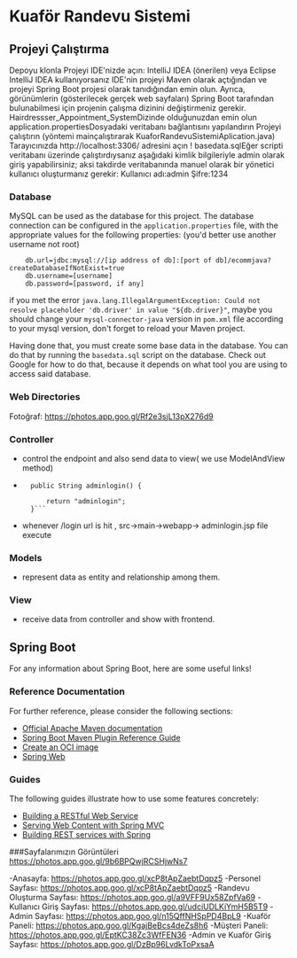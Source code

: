 # Kuaför Randevu Sistemi
## Projeyi Çalıştırma
Depoyu klonla
Projeyi IDE'nizde açın: IntelliJ IDEA (önerilen) veya Eclipse
IntelliJ IDEA kullanıyorsanız IDE'nin projeyi Maven olarak açtığından ve projeyi Spring Boot projesi olarak tanıdığından emin olun. Ayrıca, görünümlerin (gösterilecek gerçek web sayfaları) Spring Boot tarafından bulunabilmesi için projenin çalışma dizinini değiştirmeniz gerekir.
Hairdressser_Appointment_SystemDizinde olduğunuzdan emin olun
application.propertiesDosyadaki veritabanı bağlantısını yapılandırın
Projeyi çalıştırın (yöntemi mainçalıştırarak KuaforRandevuSistemiAplication.java)
Tarayıcınızda http://localhost:3306/ adresini açın !
basedata.sqlEğer scripti veritabanı üzerinde çalıştırdıysanız aşağıdaki kimlik bilgileriyle admin olarak giriş yapabilirsiniz; aksi takdirde veritabanında manuel olarak bir yönetici kullanıcı oluşturmanız gerekir:
Kullanıcı adı:admin
Şifre:1234



### Database

MySQL can be used as the database for this project. The database connection can be configured in the `application.properties` file, with the appropriate values for the following properties:
(you'd better use another username not root)
```properties
    db.url=jdbc:mysql://[ip address of db]:[port of db]/ecommjava?createDatabaseIfNotExist=true
    db.username=[username]
    db.password=[password, if any]
```

if you met the error `java.lang.IllegalArgumentException: Could not resolve placeholder 'db.driver' in value "${db.driver}"`, maybe you should change your `mysql-connector-java` version in `pom.xml` file according to your mysql version, don't forget to reload your Maven project.

Having done that, you must create some base data in the database. You can do that by running the `basedata.sql` script on the database. Check out Google for how to do that, because it depends on what tool you are using to access said database. 

### Web Directories
Fotoğraf: https://photos.app.goo.gl/Rf2e3sjL13pX276d9


### Controller
- control the endpoint and also send data to view( we use ModelAndView method)
- ``` @GetMapping("login")
	public String adminlogin() {
		
		return "adminlogin";
	}```
- whenever /login url is hit , src->main->webapp-> adminlogin.jsp file execute
### Models
- represent data as entity and relationship among them.

### View
- receive data from controller and show with frontend.


## Spring Boot

For any information about Spring Boot, here are some useful links!

### Reference Documentation
For further reference, please consider the following sections:

* [Official Apache Maven documentation](https://maven.apache.org/guides/index.html)
* [Spring Boot Maven Plugin Reference Guide](https://docs.spring.io/spring-boot/docs/2.6.4/maven-plugin/reference/html/)
* [Create an OCI image](https://docs.spring.io/spring-boot/docs/2.6.4/maven-plugin/reference/html/#build-image)
* [Spring Web](https://docs.spring.io/spring-boot/docs/2.6.4/reference/htmlsingle/#boot-features-developing-web-applications)

### Guides
The following guides illustrate how to use some features concretely:

* [Building a RESTful Web Service](https://spring.io/guides/gs/rest-service/)
* [Serving Web Content with Spring MVC](https://spring.io/guides/gs/serving-web-content/)
* [Building REST services with Spring](https://spring.io/guides/tutorials/bookmarks/)

###Sayfalarımızın Görüntüleri
https://photos.app.goo.gl/9b6BPQwjRCSHjwNs7
 
 -Anasayfa: https://photos.app.goo.gl/xcP8tApZaebtDqpz5
 -Personel Sayfası: https://photos.app.goo.gl/xcP8tApZaebtDqpz5
 -Randevu Oluşturma Sayfası: https://photos.app.goo.gl/a9VFF9Ux58ZpfVa69
 -Kullanıcı Giriş Sayfası: https://photos.app.goo.gl/udciUDLKiYmH5B5T9
 -Admin Sayfası: https://photos.app.goo.gl/n15QffNHSpPD4BpL9
 -Kuaför Paneli: https://photos.app.goo.gl/KgajBeBcs4deZs8h6
 -Müşteri Paneli: https://photos.app.goo.gl/EptKC38Zc3WfFEN36
 -Admin ve Kuaför Giriş Sayfası: https://photos.app.goo.gl/DzBp96LvdkToPxsaA
